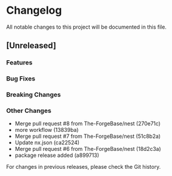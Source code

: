 # Changelog

All notable changes to this project will be documented in this file.

## [Unreleased]

### Features

### Bug Fixes

### Breaking Changes

### Other Changes
* Merge pull request #8 from The-ForgeBase/nest (270e71c)
* more workflow (13839ba)
* Merge pull request #7 from The-ForgeBase/nest (51c8b2a)
* Update nx.json (ca22524)
* Merge pull request #6 from The-ForgeBase/nest (18d2c3a)
* package release added (a899713)

For changes in previous releases, please check the Git history.
